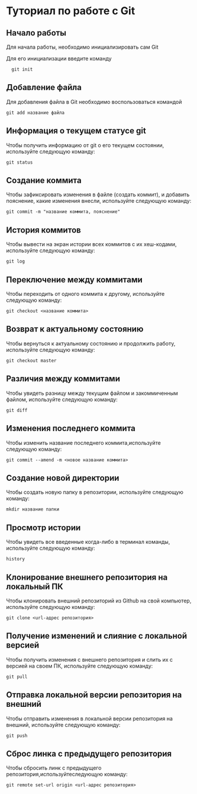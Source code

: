 # Туториал по работе с Git

## Начало работы

Для начала работы, необходимо инициализировать сам Git

Для его инициализации введите команду 

```
  git init
```

## Добавление файла

Для добавления файла в Git необходимо воспользоваться командой 

```
git add название файла
```
## Информация о текущем статусе git
Чтобы получить информацию от git о его текущем состоянии, используйте следующую команду: 
```
git status
```

## Создание коммита
Чтобы зафиксировать изменения в файле (создать коммит), и добавить пояснение, какие изменения внесли, используйте следующую команду: 
```
git commit -m "название коммита, пояснение"
```

## История коммитов
Чтобы вывести на экран истории всех коммитов с их хеш-кодами, используйте следующую команду:
```
git log
```

## Переключение между коммитами
Чтобы переходить от одного коммита к другому, используйте следующую команду:
```
git checkout <название коммита>
```

## Возврат к актуальному состоянию
Чтобы вернуться к актуальному состоянию и продолжить работу, используйте следующую команду:
```
git checkout master
```

## Различия между коммитами
Чтобы увидеть разницу между текущим файлом и закоммиченным файлом, используйте следующую команду:
```
git diff
```

## Изменения последнего коммита
Чтобы изменить название последнего коммита,используйте следующую команду:  
```
git commit --amend -m <новое название коммита> 
```

## Создание новой директории
Чтобы создать новую папку в репозитории, используйте следующую команду: 
```
mkdir название папки 
``` 

## Просмотр истории
Чтобы увидеть все введенные когда-либо в терминал команды, используйте следующую команду: 
```
history
```

## Клонирование внешнего репозитория на локальный ПК

Чтобы клонировать внешний репозиторий из Github на свой компьютер, используйте следующую команду:
```
git clone <url-адрес репозитория> 
```

## Получение изменений и слияние с локальной версией

Чтобы получить изменения с внешнего репозитория и слить их с версией на своем ПК, используйте следующую команду:
```
git pull 
```

## Отправка локальной версии репозитория на внешний

Чтобы отправить изменения в локальной версии репозитория на внешний, используйте следующую команду:
```
git push 
```

## Cброс линка с предыдущего репозитория

Чтобы сбросить линк с предыдущего репозитория,используйтеследующую команду:
```
git remote set-url origin <url-адрес репозитория>
```

